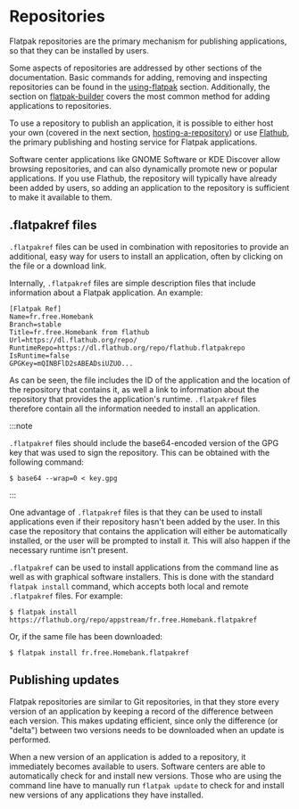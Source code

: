 # Repositories

Flatpak repositories are the primary mechanism for publishing
applications, so that they can be installed by users.

Some aspects of repositories are addressed by other sections of the
documentation. Basic commands for adding, removing and inspecting
repositories can be found in the [using-flatpak](../getting-started/using-flatpak) section. Additionally, the section on
[flatpak-builder](../building/flatpak-builder) covers the most common
method for adding applications to repositories.

To use a repository to publish an application, it is possible to either
host your own (covered in the next section,
[hosting-a-repository](hosting-a-repository)) or use
[Flathub](https://flathub.org), the primary publishing and hosting
service for Flatpak applications.

Software center applications like GNOME Software or KDE Discover allow
browsing repositories, and can also dynamically promote new or popular
applications. If you use Flathub, the repository will typically have
already been added by users, so adding an application to the repository
is sufficient to make it available to them.

## .flatpakref files

`.flatpakref` files can be used in combination with repositories to
provide an additional, easy way for users to install an application,
often by clicking on the file or a download link.

Internally, `.flatpakref` files are simple description files that
include information about a Flatpak application. An example:

    [Flatpak Ref]
    Name=fr.free.Homebank
    Branch=stable
    Title=fr.free.Homebank from flathub
    Url=https://dl.flathub.org/repo/
    RuntimeRepo=https://dl.flathub.org/repo/flathub.flatpakrepo
    IsRuntime=false
    GPGKey=mQINBFlD2sABEADsiUZUO...

As can be seen, the file includes the ID of the application and the
location of the repository that contains it, as well a link to
information about the repository that provides the application's
runtime. `.flatpakref` files therefore contain all the information
needed to install an application.

:::note

`.flatpakref` files should include the base64-encoded version of the GPG
key that was used to sign the repository. This can be obtained with the
following command:

    $ base64 --wrap=0 < key.gpg

:::

One advantage of `.flatpakref` files is that they can be used to install
applications even if their repository hasn't been added by the user. In
this case the repository that contains the application will either be
automatically installed, or the user will be prompted to install it.
This will also happen if the necessary runtime isn't present.

`.flatpakref` can be used to install applications from the command line
as well as with graphical software installers. This is done with the
standard `flatpak install` command, which accepts both local and remote
`.flatpakref` files. For example:

    $ flatpak install https://flathub.org/repo/appstream/fr.free.Homebank.flatpakref

Or, if the same file has been downloaded:

    $ flatpak install fr.free.Homebank.flatpakref

## Publishing updates

Flatpak repositories are similar to Git repositories, in that they store
every version of an application by keeping a record of the difference
between each version. This makes updating efficient, since only the
difference (or "delta") between two versions needs to be downloaded
when an update is performed.

When a new version of an application is added to a repository, it
immediately becomes available to users. Software centers are able to
automatically check for and install new versions. Those who are using
the command line have to manually run `flatpak update` to check for and
install new versions of any applications they have installed.
